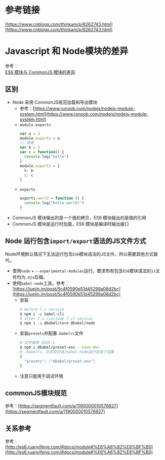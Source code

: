 # 参考链接

[https://www.cnblogs.com/thinkam/p/8262743.html](https://www.cnblogs.com/thinkam/p/8262743.html)

# Javascript 和 Node模块的差异

参考：<br/>
[ES6 模块与 CommonJS 模块的差异](http://es6.ruanyifeng.com/#docs/module-loader#ES6-%E6%A8%A1%E5%9D%97%E4%B8%8E-CommonJS-%E6%A8%A1%E5%9D%97%E7%9A%84%E5%B7%AE%E5%BC%82)<br/>

## 区别

- Node 采用 CommonJS规范加载和导出模块
  - 参考：[https://www.runoob.com/nodejs/nodejs-module-system.html](https://www.runoob.com/nodejs/nodejs-module-system.html)
  - `module.exports`
    ```javascript
    var a = 3
    module.exports = a
    // 或者
    var b = 3
    var c = function() {
      console.log("hello")
    }
    module.exports = {
      b: b
      c: c
    }
    ```
  - `exports`
    ```javascript
    exports.world = function () {
      console.log("hello world!")
    }
    ```
- CommonJS 模块输出的是一个值的拷贝，ES6 模块输出的是值的引用
- CommonJS 模块是运行时加载，ES6 模块是编译时输出接口

## Node 运行包含`import/export`语法的JS文件方式

Node环境默认情况下无法运行包含`ES6`模块语法的JS文件。所以需要其他方式替代。
- 使用`node` + `--experimental-modules`运行。要求所有包含`ES6`模块语法的`js`文件均为`.mjs`后缀。
- 使用`babel-node`工具。参考：[https://juejin.im/post/5c4f0590e51d45299a08d2bc](https://juejin.im/post/5c4f0590e51d45299a08d2bc)
  - 安装
    ```sh
    # before 7.x version
    $ npm i -g babel-cli
    # after 7.x (include 7.x) version
    $ npm i -g @babel/core @babel/node
    ```
  - 安装`presets`并配置`.babelrc`文件
    ```sh
    # 文中推荐 2019.1
    $ npm i @babel/preset-env --save-dev
    # .babelrc，在项目目录/babel-node运行目录下设置
    {
      "presets": ["@babel/preset-env"]
    }
    ```
  - 注意只能用于调试环境

## commonJS模块规范

参考：[https://segmentfault.com/a/1190000010576927](https://segmentfault.com/a/1190000010576927)

## 关系参考

参考：[http://es6.ruanyifeng.com/#docs/module#%E6%A6%82%E8%BF%B0](http://es6.ruanyifeng.com/#docs/module#%E6%A6%82%E8%BF%B0)